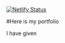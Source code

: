[![Netlify Status](https://api.netlify.com/api/v1/badges/a6e0c669-2824-4b9e-b569-0fe5c0b10963/deploy-status)](https://app.netlify.com/sites/unit-02-html-css-assessment-moniqueog/deploys)

#Here is my portfolio

I have given
